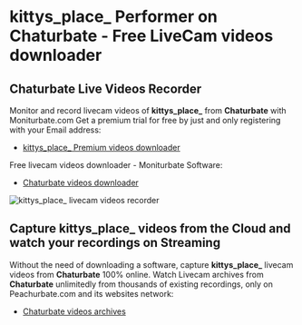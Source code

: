 # kittys_place_ Performer on Chaturbate - Free LiveCam videos downloader

## Chaturbate Live Videos Recorder

Monitor and record livecam videos of **kittys_place_** from **Chaturbate** with Moniturbate.com
Get a premium trial for free by just and only registering with your Email address:
* [kittys_place_ Premium videos downloader](https://moniturbate.com/request-demo-licence-key.html)

Free livecam videos downloader - Moniturbate Software:
* [Chaturbate videos downloader](https://moniturbate.com/moniturbate-download-software.html)

![kittys_place_ livecam videos recorder](https://peachurnet.com/templates/moniturbate-software.png)


## Capture kittys_place_ videos from the Cloud and watch your recordings on Streaming

Without the need of downloading a software, capture **kittys_place_** livecam videos from **Chaturbate** 100% online.
Watch Livecam archives from **Chaturbate** unlimitedly from thousands of existing recordings, only on Peachurbate.com and its websites network:
* [Chaturbate videos archives](https://peachurnet.com/)